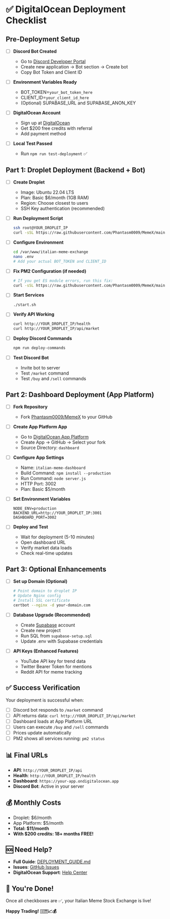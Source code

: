 # ✅ DigitalOcean Deployment Checklist

## Pre-Deployment Setup

- [ ] **Discord Bot Created**
  - Go to [Discord Developer Portal](https://discord.com/developers/applications)
  - Create new application → Bot section → Create bot
  - Copy Bot Token and Client ID

- [ ] **Environment Variables Ready**
  - BOT_TOKEN=`your_bot_token_here`
  - CLIENT_ID=`your_client_id_here`
  - (Optional) SUPABASE_URL and SUPABASE_ANON_KEY

- [ ] **DigitalOcean Account**
  - Sign up at [DigitalOcean](https://digitalocean.com)
  - Get $200 free credits with referral
  - Add payment method

- [ ] **Local Test Passed**
  - Run `npm run test-deployment` ✅

## Part 1: Droplet Deployment (Backend + Bot)

- [ ] **Create Droplet**
  - Image: Ubuntu 22.04 LTS
  - Plan: Basic $6/month (1GB RAM)
  - Region: Choose closest to users
  - SSH Key authentication (recommended)

- [ ] **Run Deployment Script**
  ```bash
  ssh root@YOUR_DROPLET_IP
  curl -sSL https://raw.githubusercontent.com/Phantasm0009/MemeX/main/deploy-digitalocean-optimized.sh | sudo bash
  ```

- [ ] **Configure Environment**
  ```bash
  cd /var/www/italian-meme-exchange
  nano .env
  # Add your actual BOT_TOKEN and CLIENT_ID
  ```

- [ ] **Fix PM2 Configuration (if needed)**
  ```bash
  # If you get ES module errors, run this fix:
  curl -sSL https://raw.githubusercontent.com/Phantasm0009/MemeX/main/quick-fix-pm2.sh | bash
  ```

- [ ] **Start Services**
  ```bash
  ./start.sh
  ```

- [ ] **Verify API Working**
  ```bash
  curl http://YOUR_DROPLET_IP/health
  curl http://YOUR_DROPLET_IP/api/market
  ```

- [ ] **Deploy Discord Commands**
  ```bash
  npm run deploy-commands
  ```

- [ ] **Test Discord Bot**
  - Invite bot to server
  - Test `/market` command
  - Test `/buy` and `/sell` commands

## Part 2: Dashboard Deployment (App Platform)

- [ ] **Fork Repository**
  - Fork [Phantasm0009/MemeX](https://github.com/Phantasm0009/MemeX) to your GitHub

- [ ] **Create App Platform App**
  - Go to [DigitalOcean App Platform](https://cloud.digitalocean.com/apps)
  - Create App → GitHub → Select your fork
  - Source Directory: `dashboard`

- [ ] **Configure App Settings**
  - Name: `italian-meme-dashboard`
  - Build Command: `npm install --production`
  - Run Command: `node server.js`
  - HTTP Port: 3002
  - Plan: Basic $5/month

- [ ] **Set Environment Variables**
  ```
  NODE_ENV=production
  BACKEND_URL=http://YOUR_DROPLET_IP:3001
  DASHBOARD_PORT=3002
  ```

- [ ] **Deploy and Test**
  - Wait for deployment (5-10 minutes)
  - Open dashboard URL
  - Verify market data loads
  - Check real-time updates

## Part 3: Optional Enhancements

- [ ] **Set up Domain (Optional)**
  ```bash
  # Point domain to droplet IP
  # Update Nginx config
  # Install SSL certificate
  certbot --nginx -d your-domain.com
  ```

- [ ] **Database Upgrade (Recommended)**
  - Create [Supabase](https://supabase.com) account
  - Create new project
  - Run SQL from `supabase-setup.sql`
  - Update .env with Supabase credentials

- [ ] **API Keys (Enhanced Features)**
  - YouTube API key for trend data
  - Twitter Bearer Token for mentions
  - Reddit API for meme tracking

## ✅ Success Verification

Your deployment is successful when:

- [ ] Discord bot responds to `/market` command
- [ ] API returns data: `curl http://YOUR_DROPLET_IP/api/market`
- [ ] Dashboard loads at App Platform URL
- [ ] Users can execute `/buy` and `/sell` commands
- [ ] Prices update automatically
- [ ] PM2 shows all services running: `pm2 status`

## 📊 Final URLs

- **API**: `http://YOUR_DROPLET_IP/api`
- **Health**: `http://YOUR_DROPLET_IP/health`  
- **Dashboard**: `https://your-app.ondigitalocean.app`
- **Discord Bot**: Active in your server

## 💰 Monthly Costs

- Droplet: $6/month
- App Platform: $5/month
- **Total: $11/month**
- **With $200 credits: 18+ months FREE!**

## 🆘 Need Help?

- **Full Guide**: [DEPLOYMENT_GUIDE.md](./DEPLOYMENT_GUIDE.md)
- **Issues**: [GitHub Issues](https://github.com/Phantasm0009/MemeX/issues)
- **DigitalOcean Support**: [Help Center](https://docs.digitalocean.com/)

## 🎉 You're Done!

Once all checkboxes are ✅, your Italian Meme Stock Exchange is live!

**Happy Trading! 🇮🇹📈💰**
